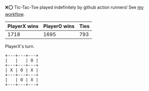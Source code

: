 :x::o: Tic-Tac-Toe played indefinitely by github action runners! See [my workflow](.github/workflows/play.yaml).

|PlayerX wins|PlayerO wins|Ties|
|-|-|-|
|1718|1695|793|

PlayerX's turn.

<pre>
+---+---+---+
|   |   | O |
+---+---+---+
| X | O | X |
+---+---+---+
|   | O | X |
+---+---+---+
</pre>